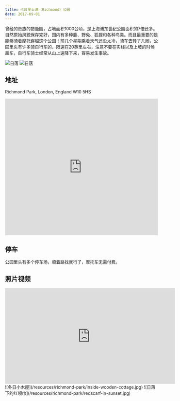 ```yaml
---
title: 伦敦里士满（Richmond）公园
date: 2017-09-01
---
```


曾经的贵族的猎鹿园，占地面积1000公顷，是上海浦东世纪公园面积的7倍还多。自然原始风貌保存完好，园内有多种鹿、野兔、狐狸和各种鸟类。而且最重要的是能够骑着摩托穿越这个公园！前几个星期乘着天气还没太冷，骑车去转了几圈，公园里头有许多骑自行车的，限速在20英里左右，注意不要在实线以及上坡的时候超车，自行车骑士经常从山上速降下来，容易发生事故。

![日落](/resources/richmond-park/bikers.jpg)
![日落](/resources/richmond-park/sunset.jpg)

## 地址

Richmond Park, London, England W10 5HS
<iframe src="https://www.google.com/maps/embed?pb=!1m16!1m12!1m3!1d13762.749533537473!2d-0.26944346403859!3d51.44115877670108!2m3!1f0!2f0!3f0!3m2!1i1024!2i768!4f13.1!2m1!1srichmond+park!5e0!3m2!1sen!2suk!4v1512571777845" height="450" frameborder="0" style="width: 100%; border:0" allowfullscreen></iframe>

## 停车

公园里头有多个停车场，顺着路找就行了，摩托车无需付费。

## 照片视频

<iframe width="560" height="315" src="https://www.youtube.com/embed/h00EXM_ziFA" frameborder="0" gesture="media" allow="encrypted-media" allowfullscreen></iframe>
![冬日小木屋](/resources/richmond-park/inside-wooden-cottage.jpg)
![日落下的红领巾](/resources/richmond-park/redscarf-in-sunset.jpg)